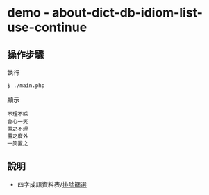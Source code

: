 
# demo - about-dict-db-idiom-list-use-continue

## 操作步驟

執行

``` sh
$ ./main.php
```

顯示

```
不理不睬
會心一笑
置之不理
置之度外
一笑置之
```


## 說明

* 四字成語資料表/[排除篩選](https://samwhelp.github.io/note-php-office-for-read-dict-db/main/#/about-idiom-db?id=%e6%8e%92%e9%99%a4%e7%af%a9%e9%81%b8)
